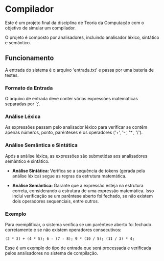 # Compilador

Este é um projeto final da disciplina de Teoria da Computação com o objetivo de simular um compilador.

O projeto é composto por analisadores, incluindo analisador léxico, sintático e semântico.

## Funcionamento

A entrada do sistema é o arquivo 'entrada.txt' e passa por uma bateria de testes.

### Formato da Entrada

O arquivo de entrada deve conter várias expressões matemáticas separadas por ';'.

### Análise Léxica

As expressões passam pelo analisador léxico para verificar se contêm apenas números, ponto, parênteses e os operadores ('+', '-', '*', '/').

### Análise Semântica e Sintática

Após a análise léxica, as expressões são submetidas aos analisadores semântico e sintático.

- **Análise Sintática:** Verifica se a sequência de tokens (gerada pela análise léxica) segue as regras da estrutura matemática.
  
- **Análise Semântica:** Garante que a expressão esteja na estrutura correta, considerando a estrutura de uma expressão matemática. Isso inclui verificação se um parêntese aberto foi fechado, se não existem dois operadores sequenciais, entre outros.

### Exemplo

Para exemplificar, o sistema verifica se um parêntese aberto foi fechado corretamente e se não existem operadores consecutivos:

```text
(2 * 3) + (4 * 5); 6 - (7 - 8); 9 * (10 / 5); (11 / 3) * 4;
```

Esse é um exemplo do tipo de entrada que será processada e verificada pelos analisadores no sistema de compilação.
